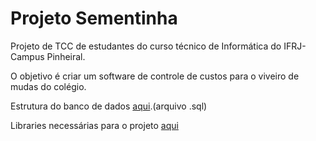 # Projeto Sementinha

<p>Projeto de TCC de estudantes do curso técnico de Informática do IFRJ-Campus Pinheiral.</p>
<p>O objetivo é criar um software de controle de custos para o viveiro de mudas do colégio.</p> 
<p>Estrutura do banco de dados <a href="http://bit.ly/sementinha-sql">aqui</a>.(arquivo .sql)</p>
<p>Libraries necessárias para o projeto <a href="http://bit.ly/2yBvZPj">aqui</a>
